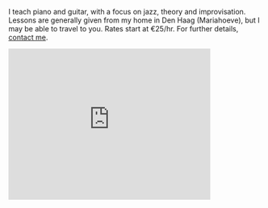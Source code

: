 I teach piano and guitar, with a focus on jazz, theory and improvisation. Lessons are generally given from my home in Den Haag (Mariahoeve), but I may be able to travel to you. Rates start at €25/hr. For further details, [contact me](https://carmelfreeman.com/pages/contact.html).

<iframe src="https://www.google.com/maps/embed?pb=!1m14!1m12!1m3!1d9804.955314650068!2d4.357948474103191!3d52.093584894312585!2m3!1f0!2f0!3f0!3m2!1i1024!2i768!4f13.1!5e0!3m2!1snl!2snl!4v1619116985114!5m2!1snl!2snl" width="400" height="300" style="border:0;" allowfullscreen="" loading="lazy"></iframe>